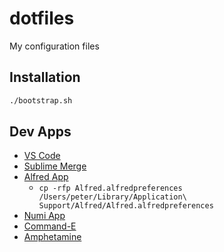 # dotfiles

My configuration files

## Installation

```bash
./bootstrap.sh
```

## Dev Apps

- [VS Code](https://code.visualstudio.com/download)   
- [Sublime Merge](https://www.sublimemerge.com/download)
- [Alfred App](https://www.alfredapp.com/)
    - `cp -rfp Alfred.alfredpreferences /Users/peter/Library/Application\ Support/Alfred/Alfred.alfredpreferences`
- [Numi App](https://numi.app/)
- [Command-E](https://getcommande.com/)
- [Amphetamine](https://apps.apple.com/us/app/amphetamine/id937984704?mt=12)
